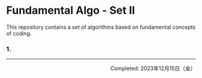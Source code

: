 # Fundamental Algo - Set II

This repository contains a set of algorithms based on fundamental concepts of coding.

### 1. 

---
<p align="right">Completed: 2023年12月15日（金）</p>
